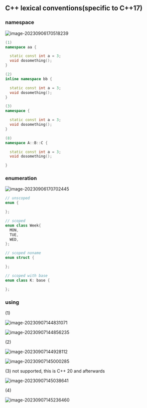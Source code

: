 ## C++ lexical conventions(specific to C++17)

### namespace

![image-20230906170518239](https://gallery-1259614029.cos.ap-chengdu.myqcloud.com/img/image-20230906170518239.png)

```cpp
(1)
namespace aa {

  static const int a = 3;
  void dosomething();
}

(2)
inline namespace bb {

  static const int a = 3;
  void dosomething();
}

(3)
namespace {

  static const int a = 3;
  void dosomething();
}

(8)
namespace A::B::C {

  static const int a = 3;
  void dosomething();

}
```

### enumeration

![image-20230906170702445](https://gallery-1259614029.cos.ap-chengdu.myqcloud.com/img/image-20230906170702445.png)

```cpp
// unscoped
enum {

};

// scoped
enum class Week{
  MON,
  TUE,
  WED,
};

// scoped noname
enum struct {

};

// scoped with base
enum class K: base {

};


```

### using 

(1)

![image-20230907144831071](https://gallery-1259614029.cos.ap-chengdu.myqcloud.com/img/image-20230907144831071.png)

![image-20230907144856235](https://gallery-1259614029.cos.ap-chengdu.myqcloud.com/img/image-20230907144856235.png)

(2)

![image-20230907144928112](https://gallery-1259614029.cos.ap-chengdu.myqcloud.com/img/image-20230907144928112.png)

![image-20230907145000285](https://gallery-1259614029.cos.ap-chengdu.myqcloud.com/img/image-20230907145000285.png)

(3) not supported, this is C++ 20 and afterwards

![image-20230907145038641](https://gallery-1259614029.cos.ap-chengdu.myqcloud.com/img/image-20230907145038641.png)

(4)

![image-20230907145236460](https://gallery-1259614029.cos.ap-chengdu.myqcloud.com/img/image-20230907145236460.png)
